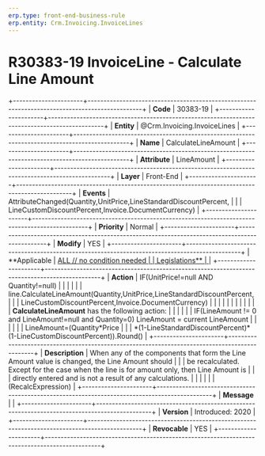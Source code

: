 ```yaml
---
erp.type: front-end-business-rule
erp.entity: Crm.Invoicing.InvoiceLines
---
```


# R30383-19 InvoiceLine - Calculate Line Amount
+----------------------+-----------------------------------------------------------------------------------------------+
| **Code**             | 30383-19                                                                                      |
+----------------------+-----------------------------------------------------------------------------------------------+
| **Entity**           | @Crm.Invoicing.InvoiceLines                                                                                   |
+----------------------+-----------------------------------------------------------------------------------------------+
| **Name**             | CalculateLineAmount                                                                           |
+----------------------+-----------------------------------------------------------------------------------------------+
| **Attribute**        | LineAmount                                                                                    |
+----------------------+-----------------------------------------------------------------------------------------------+
| **Layer**            | Front-End                                                                                     |
+----------------------+-----------------------------------------------------------------------------------------------+
| **Events**           | AttributeChanged(Quantity,UnitPrice,LineStandardDiscountPercent,                              |
|                      | LineCustomDiscountPercent,Invoice.DocumentCurrency)                                           |
+----------------------+-----------------------------------------------------------------------------------------------+
| **Priority**         | Normal                                                                                        |
+----------------------+-----------------------------------------------------------------------------------------------+
| **Modify**           | YES                                                                                           |
+----------------------+-----------------------------------------------------------------------------------------------+
| **Applicable         | [ALL // no condition needed                                                                   |
| Legislations**       | ](https://confluence.erp.net/display/techdoc/Country+Specific+Functionality)                  |
+----------------------+-----------------------------------------------------------------------------------------------+
| **Action**           | IF(UnitPrice!=null AND Quantity!=null)                                                        |
|                      |                                                                                               |
|                      | line.CalculateLineAmount(Quantity,UnitPrice,LineStandardDiscountPercent,                      |
|                      | LineCustomDiscountPercent,Invoice.DocumentCurrency)                                           |
|                      |                                                                                               |
|                      |                                                                                               |
|                      |                                                                                               |
|                      | **CalculateLineAmount** has the following action:                                             |
|                      |                                                                                               |
|                      | IF(LineAmount != 0 and LineAmount!=null and Quantity=0) LineAmount = current LineAmount       |
|                      |                                                                                               |
|                      | LineAmount=(Quantity\*Price                                                                   |
|                      | \*(1-LineStandardDiscountPercent)\*(1-LineCustomDiscountPercent)).Round()                     |
+----------------------+-----------------------------------------------------------------------------------------------+
| **Description**      | When any of the components that form the Line Amount value is changed, the Line Amount should |
|                      | be recalculated. Except for the case when the line is for amount only, then Line Amount is    |
|                      | directly entered and is not a result of any calculations.                                     |
|                      |                                                                                               |
|                      | (RecalcExpression)                                                                            |
+----------------------+-----------------------------------------------------------------------------------------------+
| **Message**          |                                                                                               |
+----------------------+-----------------------------------------------------------------------------------------------+
| **Version**          | Introduced: 2020                                                                              |
+----------------------+-----------------------------------------------------------------------------------------------+
| **Revocable**        | YES                                                                                           |
+----------------------+-----------------------------------------------------------------------------------------------+

  

  

  
